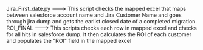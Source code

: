 Jira_First_date.py  ---> This script checks the mapped excel that maps between salesforce account name and Jira Customer Name and goes through jira dump and gets the earlist closed date of a completed migration.
ROI_FINAL ---> This scripts checks each row in mapped excel and checks for all hits in salesforce dump. It then calculates the ROI of each customer and populates the "ROI" field in the mapped excel
